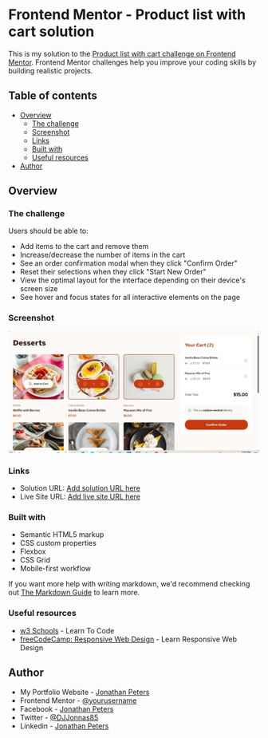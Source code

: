 # Frontend Mentor - Product list with cart solution

This is my solution to the [Product list with cart challenge on Frontend Mentor](https://www.frontendmentor.io/challenges/product-list-with-cart-5MmqLVAp_d). Frontend Mentor challenges help you improve your coding skills by building realistic projects. 

## Table of contents

- [Overview](#overview)
  - [The challenge](#the-challenge)
  - [Screenshot](#screenshot)
  - [Links](#links)
  - [Built with](#built-with)
  - [Useful resources](#useful-resources)
- [Author](#author)


## Overview

### The challenge

Users should be able to:

- Add items to the cart and remove them
- Increase/decrease the number of items in the cart
- See an order confirmation modal when they click "Confirm Order"
- Reset their selections when they click "Start New Order"
- View the optimal layout for the interface depending on their device's screen size
- See hover and focus states for all interactive elements on the page

### Screenshot

![Desserts](dessert.png)

### Links

- Solution URL: [Add solution URL here](https://github.com/QMS85/ProductListWithCart.git)
- Live Site URL: [Add live site URL here](https://qms85.github.io/ProductListWithCart/)

### Built with

- Semantic HTML5 markup
- CSS custom properties
- Flexbox
- CSS Grid
- Mobile-first workflow

If you want more help with writing markdown, we'd recommend checking out [The Markdown Guide](https://www.markdownguide.org/) to learn more.

### Useful resources

- [w3 Schools](https://www.w3schools.com) - Learn To Code
- [freeCodeCamp: Responsive Web Design](https://www.freecodecamp.org/learn/2022/responsive-web-design/) - Learn Responsive Web Design

## Author

- My Portfolio Website - [Jonathan Peters](https://qms85.github.io/MyPortfolio/)
- Frontend Mentor - [@yourusername](https://www.frontendmentor.io/profile/QMS85)
- Facebook - [Jonathan Peters](https://www.facebook.com/2jonathanpeters)
- Twitter - [@DJJonnas85](https://www.twitter.com/DJJonnas85)
- Linkedin - [Jonathan Peters](https://www.linkedin.com/in/2jonathanpeters)


